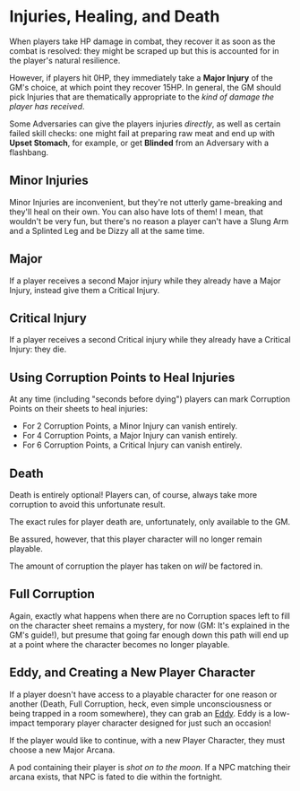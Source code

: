 # Injuries, Healing, and Death

When players take HP damage in combat, they recover it as soon as the combat is resolved:
they might be scraped up but this is accounted for in the player's natural resilience.

However, if players hit 0HP, they immediately take a **Major Injury** of the GM's choice,
at which point they recover 15HP. In general, the GM should pick Injuries that are thematically
appropriate to the _kind of damage the player has received_.

Some Adversaries can give the players injuries _directly_, as well as certain failed skill checks:
one might fail at preparing raw meat and end up with **Upset Stomach**, for example, or get **Blinded** from
an Adversary with a flashbang.

## Minor Injuries
Minor Injuries are inconvenient, but they're not utterly game-breaking and they'll heal on their own.
You can also have lots of them! I mean, that wouldn't be very fun, but there's no reason a player can't
have a Slung Arm and a Splinted Leg and be Dizzy all at the same time.

## Major
If a player receives a second Major injury while they already have a Major Injury, instead give them
a Critical Injury.

## Critical Injury
If a player receives a second Critical injury while they already have a Critical Injury: they die.

## Using Corruption Points to Heal Injuries

At any time (including "seconds before dying") players can mark Corruption Points on their sheets to heal injuries:

* For 2 Corruption Points, a Minor Injury can vanish entirely.
* For 4 Corruption Points, a Major Injury can vanish entirely.
* For 6 Corruption Points, a Critical Injury can vanish entirely.

## Death

Death is entirely optional! Players can, of course, always take more corruption to avoid this unfortunate result.

The exact rules for player death are, unfortunately, only available to the GM.

Be assured, however, that this player character will no longer remain playable.

The amount of corruption the player has taken on _will_ be factored in.

## Full Corruption

Again, exactly what happens when there are no Corruption spaces left to fill on the character sheet remains a mystery,
for now (GM: It's explained in the GM's guide!), but presume that going far enough down this path will end up at a point where the character becomes no longer playable.

## Eddy, and Creating a New Player Character

If a player doesn't have access to a playable character for one reason or another
(Death, Full Corruption, heck, even simple unconsciousness or being trapped in a room somewhere), they can grab
 an [Eddy](./arcana/eddy.md). Eddy is a low-impact temporary player character designed for just such an occasion!

 If the player would like to continue, with a new Player Character, they must choose a new Major Arcana.

 A pod containing their player is _shot on to the moon_. If a NPC matching their arcana exists, that NPC is fated
 to die within the fortnight.